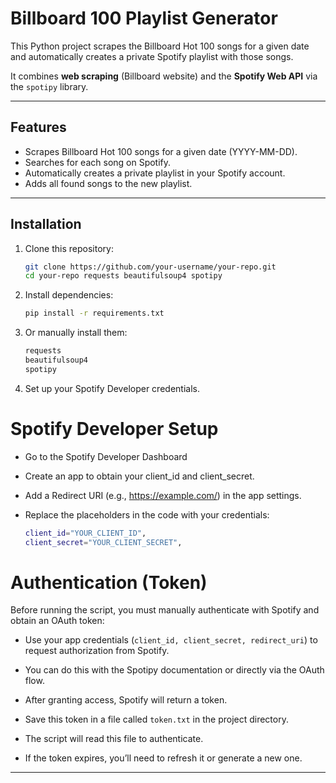 # Billboard 100 Playlist Generator 

This Python project scrapes the Billboard Hot 100 songs for a given date and automatically creates a private Spotify playlist with those songs.  

It combines **web scraping** (Billboard website) and the **Spotify Web API** via the `spotipy` library.  

---

## Features  
-  Scrapes Billboard Hot 100 songs for a given date (YYYY-MM-DD).  
-  Searches for each song on Spotify.  
-  Automatically creates a private playlist in your Spotify account.  
-  Adds all found songs to the new playlist.  

---

## Installation  

1. Clone this repository:  
   ```bash
   git clone https://github.com/your-username/your-repo.git
   cd your-repo requests beautifulsoup4 spotipy
   
2. Install dependencies:
   ```bash
   pip install -r requirements.txt
   
3. Or manually install them:

   ```bash
   requests
   beautifulsoup4
   spotipy

4. Set up your Spotify Developer credentials.

 # Spotify Developer Setup

- Go to the Spotify Developer Dashboard

- Create an app to obtain your client_id and client_secret.

- Add a Redirect URI (e.g., https://example.com/) in the app settings.

- Replace the placeholders in the code with your credentials:

   ```bash
  client_id="YOUR_CLIENT_ID",
   client_secret="YOUR_CLIENT_SECRET",
  
# Authentication (Token)

Before running the script, you must manually authenticate with Spotify and obtain an OAuth token:

- Use your app credentials (`client_id, client_secret, redirect_uri`) to request authorization from Spotify.
- You can do this with the Spotipy documentation
 or directly via the OAuth flow.

- After granting access, Spotify will return a token.

- Save this token in a file called `token.txt` in the project directory.

- The script will read this file to authenticate.

- If the token expires, you’ll need to refresh it or generate a new one.

---